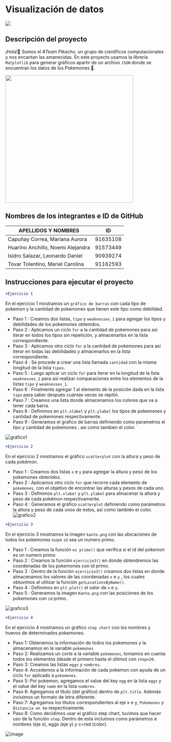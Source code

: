 # Visualización de datos

![](https://media.redadn.es/imagenes/pokemaster_333063.jpg)

## Descripción del proyecto

¡Hola!👋 Somos el *#Team Pikachu*, un grupo de científicos computacionales y nos encantan las amanecidas. En este proyecto usamos la librería `Matplotlib` para generar gráficos apartir de un archivo `JSON` donde se encuentran los datos de los Pokemones 🙂.

<img src="https://user-images.githubusercontent.com/90939274/146991455-e2eb1c59-6b3d-461d-81f4-78e9090c9f19.png" width="400">

## Nombres de los integrantes e ID de GitHub
| APELLIDOS Y NOMBRES | ID |
| ------------- | ------------- |
| Capuñay Correa, Mariana Aurora  | 91635108  |
| Huarino Anchillo, Noemi Alejandra | 91573449  |
| Isidro Salazar, Leonardo Daniel  | 90939274  |
| Tovar Tolentino, Mariel Carolina  | 91162593  |



## Instrucciones para ejecutar el proyecto

```diff
+Ejercicio 1
```
En el ejercicio 1 mostramos un `gráfico de barras` con cada tipo de pokemon y la cantidad de pokemones que tienen este tipo como debilidad.
- Paso 1 : Creamos dos listas, `tipo` y  `weaknesses_1` para agregar los tipos y debilidades de los pokemones obtenidos.
- Paso 2 : Aplicamos un ciclo `for` a la cantidad de pokemones para así iterar en todos los tipos sin repetición, y almacenarlos en la lista correspondiente.
- Paso 3 : Aplicamos otro ciclo `for` a la cantidad de pokemones para así iterar en todas las debilidades y almacenarlos en la lista correspondiente.
- Paso 4 : Se procede a crear una lista llamada `cantidad` con la misma longitud de la lista `tipos`.
- Paso 5 : Luego aplicar un ciclo `for` para iterar en la longitud de la lista `weaknesses_1` para así realizar comparaciones entre los elementos de la listas `tipo` y  `weaknesses_1`.
- Paso 6 : Finalmente agregar 1 al elemento de la posición dada en la lista `tipo` para saber después cuántas veces se repitió.
- Paso 7 : Creamos una lista donde almacenamos los colores que va a tener cada barra.
- Paso 8 : Definimos en `plt.xlabel` y `plt.ylabel` los tipos de pokemones y cantidad de pokemones respectivamente.
- Paso 9 : Generamos el grafico de barras definiendo como parametros el tipo y cantidad de pokemones , asi como tambien el color.

![gráfico1](https://user-images.githubusercontent.com/91573449/147034928-aa28d9a6-f2f3-4f04-b95f-8eb33ebb3727.png)


```diff
+Ejercicio 2
```
En el ejercicio 2 mostramos el gráfico `scatterplot` con la altura y peso de cada pokémon.
- Paso 1 : Creamos dos listas `x` e `y` para agregar la altura y peso de los pokemones obtenidos.
- Paso 2 : Aplicamos otro ciclo `for` que recorre cada elemento de `pokemones`, con el objetivo de encontrar las alturas y pesos de cada uno.
- Paso 3 : Definimos `plt.xlabel` y `plt.ylabel` para almacenar la altura y peso de cada pokémon respectivamente.
- Paso 4 : Generamos el gráfico  `scatterplot` definiendo como parámetros la altura y peso de cada unos de estos, así como también el color.
![grafico2](https://user-images.githubusercontent.com/91573449/147035006-909a1f29-053b-4565-b5c5-287d6a398a8f.png)


```diff
+Ejercicio 3
```
En el ejercicio 3 mostramos la imagen `kanto.png` con las ubicaciones de todos los pokemones cuyo `id` sea un numero primo.
- Paso 1 : Creamos la  función `es primo()` que verifica si el id del pokemon es un numero primo.
- Paso 2 : Creamos la  función `ejercicio3()` en donde obtendremos las coordenadas de los pokemones con id primo.  
- Paso 3 : Dentro de la función `ejercicio3()` creamos dos listas en donde almacenamos los valores de las coordenadas `x` e `y` , los cuales obtuvimos al utilizar la función `getLocationsByName()`.
- Paso 4 : Definimos en `plt.plot()` el valor de `x` e `y`. 
- Paso 5 : Generamos la imagen `Kanto.png` con las posiciones de los pokemones con `id` primo.

  
![grafico3](https://user-images.githubusercontent.com/91573449/147035272-d50d969f-7a53-434f-b2c8-ba6cc5a27bd4.png)


```diff
+Ejercicio 4
```
En el ejercicio 4 mostramos un gráfico `step chart` con los nombres y huevos de determinados pokemones.
- Paso 1: Obtenemos la información de todos los pokemones y la almacenamos en la variable `pokemones`
- Paso 2: Realizamos un corte a la variable `pokemones`, tomamos en cuenta todos los elementos (desde el primero hasta el último) con `step=20`.
- Paso 3: Creamos las listas `eggs` y `nombres`.
- Paso 4: Accedemos a la información de cada pokemon con ayuda de un ciclo `for` aplicado a `pokemones`.
- Paso 5: Por pokemon, agregamos el value del key `egg` en la lista `eggs` y el value del key `name` en la lista `nombres`.
- Paso 6: Agregamos el título (del gráfico) dentro de `plt.title`. Además incluimos un formato de letra diferente.
- Paso 7: Agregamos los títulos correspondientes al eje x e y, `Pokemones` y `Distancia en km` respectivamente.
- Paso 8: Como decidimos usar el gráfico step chart, tuvimos que hacer uso de la función `step`. Dentro de esta incluimos como parámetros a nombres (eje x), eggs (eje y) y c=red (color).


![image](https://user-images.githubusercontent.com/91573449/147035465-46c462cf-5a7f-4564-a27b-57a43b281f01.png)




